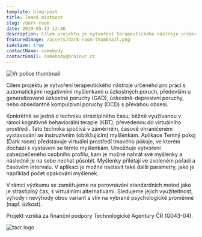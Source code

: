 ```yaml
---
template: blog-post
title: Temná místnost
slug: /dark-room
date: 2019-05-13 12:46
description: Cílem projektu je vytvoření terapeutického nástroje určeného pro práci s automatickými negativními myšlenkami u úzkostných poruch
featuredImage: /assets/dark-room-thumbnail.png
isActive: true
contactName: somebody
contactEmail: somebody@brainvr.cz
---
```


![Vr police thumbnail](./dark-room-thumbnail.png)

Cílem projektu je vytvoření terapeutického nástroje určeného pro práci s automatickými negativními myšlenkami u úzkostných poruch, především u generalizované úzkostné poruchy (GAD), úzkostně-depresivní poruchy, nebo obsedantně kompulzivní poruchy (OCD) s převahou obsesí. 

Konkrétně se jedná o techniku strastiplného času, běžně využívanou v rámci kognitivně behaviorální terapie (KBT), převedenou do virtuálního prostředí. Tato technika spočívá v záměrném, časově ohraničeném vystavování se instruzivním (obtěžujícím) myšlenkám. Aplikace Temný pokoj (Dark room) představuje virtuální prostředí tmavého pokoje, ve kterém dochází k vystavení se těmto myšlenkám. Umožňuje vytvoření zabezpečeného osobního profilu, kam je možné nahrát své myšlenky a následně je na sebe nechat působit. Myšlenky přilétají ve zvoleném pořadí a časovém intervalu. V aplikaci je možné nastavit také další parametry, jako je například počet opakování myšlenek. 

V rámci výzkumu se zaměřujeme na porovnávání standardních metod jako je strastiplný čas, s virtuálními alternativami. Sledujeme jejich využiteltnost, výhody i nevýhody obou variant a vliv na vybrané psychologické proměnné (např. úzkost). 

Projekt vzniká za finanční podpory Technologické Agentury ČR (G043-04). 

![tacr logo](./logo-tacr.png)

